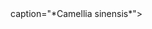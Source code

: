 

<param ve-image
	   src="gh:cielhav/plant-humanities-summerprogram/main/session-two/Camellia_sinensis_(photo).jpeg">
	   caption="*Camellia sinensis*">
